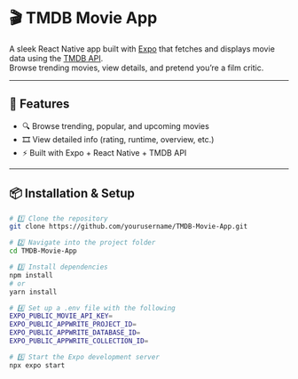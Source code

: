 # 🎬 TMDB Movie App

A sleek React Native app built with [Expo](https://expo.dev) that fetches and displays movie data using the [TMDB API](https://www.themoviedb.org/documentation/api).  
Browse trending movies, view details, and pretend you’re a film critic.

---

## 🚀 Features

- 🔍 Browse trending, popular, and upcoming movies  
- 🎞️ View detailed info (rating, runtime, overview, etc.)  
- ⚡ Built with Expo + React Native + TMDB API

---

## 📦 Installation & Setup

```bash
# 1️⃣ Clone the repository
git clone https://github.com/yourusername/TMDB-Movie-App.git
```

```bash
# 2️⃣ Navigate into the project folder
cd TMDB-Movie-App
```

```bash
# 3️⃣ Install dependencies
npm install
# or
yarn install
```
```bash
# 4️⃣ Set up a .env file with the following
EXPO_PUBLIC_MOVIE_API_KEY=
EXPO_PUBLIC_APPWRITE_PROJECT_ID=
EXPO_PUBLIC_APPWRITE_DATABASE_ID=
EXPO_PUBLIC_APPWRITE_COLLECTION_ID=
```

```bash
# 5️⃣ Start the Expo development server
npx expo start
```
